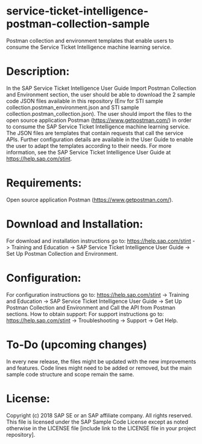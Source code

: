 # service-ticket-intelligence-postman-collection-sample
Postman collection and environment templates that enable users to consume the Service Ticket Intelligence machine learning service.

Description:
====================
In the SAP Service Ticket Intelligence User Guide Import Postman Collection and Environment section, the user should be able to download the 2 sample code JSON files available in this repository (Env for STI sample collection.postman_environment.json and STI sample collection.postman_collection.json). The user should import the files to the open source application Postman (https://www.getpostman.com/) in order to consume the SAP Service Ticket Intelligence machine learning service. The JSON files are templates that contain requests that call the service APIs. Further configuration details are available in the User Guide to enable the user to adapt the templates according to their needs. For more information, see the SAP Service Ticket Intelligence User Guide at https://help.sap.com/stint. 

Requirements:
====================
Open source application Postman (https://www.getpostman.com/).

Download and Installation:
====================
For download and installation instructions go to: https://help.sap.com/stint -> Training and Education -> SAP Service Ticket Intelligence User Guide -> Set Up Postman Collection and Environment.

Configuration:
====================
For configuration instructions go to: https://help.sap.com/stint -> Training and Education -> SAP Service Ticket Intelligence User Guide -> Set Up Postman Collection and Environment and Call the API from Postman sections.
How to obtain support:
For support instructions go to: https://help.sap.com/stint -> Troubleshooting -> Support -> Get Help.

To-Do (upcoming changes)
====================
In every new release, the files might be updated with the new improvements and features. Code lines might need to be added or removed, but the main sample code structure and scope remain the same. 

License:
====================
Copyright (c) 2018 SAP SE or an SAP affiliate company. All rights reserved.
This file is licensed under the SAP Sample Code License except as noted otherwise in the LICENSE file [include link to the LICENSE file in your project repository].
